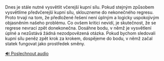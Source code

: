 
Dnes je stále nutné vysvětlit včerejší kupní sílu. Pokud stejným způsobem vysvětlíme předvčerejší kupní sílu, sklouzneme do nekonečného regresu. Proto trvají na tom, že předložené řešení není úplným a logicky uspokojivým objasněním našeho problému. Co ovšem kritici nevidí, je skutečnost, že se regrese nevrací zpět donekonečna. Dosáhne bodu, v němž je vysvětlení úplné a nezůstává žádná nezodpovězená otázka. Pokud bychom sledovali kupní sílu peněz zpět krok za krokem, dospějeme do bodu, v němž začal statek fungovat jako prostředek směny.

[🔊 Poslechnout audio](/data/7-paragraphs/audio/chapter_78/para_002-Dnes-je-stle-nutn-vysvtlit-verej-kupn-slu.mp3)
